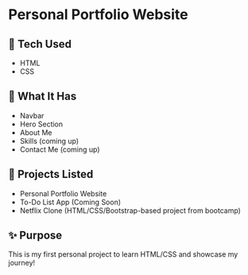 # Personal Portfolio Website

## 🔧 Tech Used
- HTML
- CSS

## 📝 What It Has
- Navbar
- Hero Section
- About Me
- Skills (coming up)
- Contact Me (coming up)

## 📁 Projects Listed

- Personal Portfolio Website  
- To-Do List App (Coming Soon)  
- Netflix Clone (HTML/CSS/Bootstrap-based project from bootcamp)


## ✨ Purpose
This is my first personal project to learn HTML/CSS and showcase my journey!
